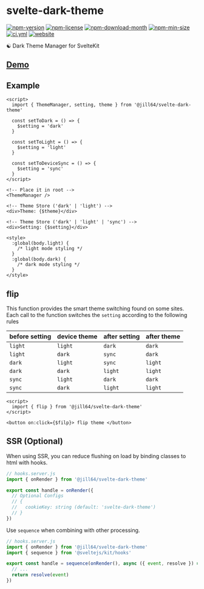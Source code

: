<!----- BEGIN GHOST DOCS HEADER ----->

# svelte-dark-theme

<!----- BEGIN GHOST DOCS BADGES -----><a href="https://npmjs.com/package/@jill64/svelte-dark-theme"><img src="https://img.shields.io/npm/v/@jill64/svelte-dark-theme" alt="npm-version" /></a> <a href="https://npmjs.com/package/@jill64/svelte-dark-theme"><img src="https://img.shields.io/npm/l/@jill64/svelte-dark-theme" alt="npm-license" /></a> <a href="https://npmjs.com/package/@jill64/svelte-dark-theme"><img src="https://img.shields.io/npm/dm/@jill64/svelte-dark-theme" alt="npm-download-month" /></a> <a href="https://npmjs.com/package/@jill64/svelte-dark-theme"><img src="https://img.shields.io/bundlephobia/min/@jill64/svelte-dark-theme" alt="npm-min-size" /></a> <a href="https://github.com/jill64/svelte-dark-theme/actions/workflows/ci.yml"><img src="https://github.com/jill64/svelte-dark-theme/actions/workflows/ci.yml/badge.svg" alt="ci.yml" /></a> <a href="https://svelte-dark-theme.jill64.dev"><img src="https://img.shields.io/website?up_message=working&down_message=down&url=https%3A%2F%2Fsvelte-dark-theme.jill64.dev" alt="website" /></a><!----- END GHOST DOCS BADGES ----->

☯ Dark Theme Manager for SvelteKit

## [Demo](https://svelte-dark-theme.jill64.dev)

<!----- END GHOST DOCS HEADER ----->

## Example

```svelte
<script>
  import { ThemeManager, setting, theme } from '@jill64/svelte-dark-theme'

  const setToDark = () => {
    $setting = 'dark'
  }

  const setToLight = () => {
    $setting = 'light'
  }

  const setToDeviceSync = () => {
    $setting = 'sync'
  }
</script>

<!-- Place it in root -->
<ThemeManager />

<!-- Theme Store ('dark' | 'light') -->
<div>Theme: {$theme}</div>

<!-- Theme Store ('dark' | 'light' | 'sync') -->
<div>Setting: {$setting}</div>

<style>
  :global(body.light) {
    /* light mode styling */
  }
  :global(body.dark) {
    /* dark mode styling */
  }
</style>
```

## flip

This function provides the smart theme switching found on some sites.
Each call to the function switches the `setting` according to the following rules

| before setting | device theme | after setting | after theme |
| -------------- | ------------ | ------------- | ----------- |
| `light`        | `light`      | `dark`        | `dark`      |
| `light`        | `dark`       | `sync`        | `dark`      |
| `dark`         | `light`      | `sync`        | `light`     |
| `dark`         | `dark`       | `light`       | `light`     |
| `sync`         | `light`      | `dark`        | `dark`      |
| `sync`         | `dark`       | `light`       | `light`     |

```svelte
<script>
  import { flip } from '@jill64/svelte-dark-theme'
</script>

<button on:click={$filp}> flip theme </button>
```

## SSR (Optional)

When using SSR, you can reduce flushing on load by binding classes to html with hooks.

```js
// hooks.server.js
import { onRender } from '@jill64/svelte-dark-theme'

export const handle = onRender({
  // Optional Configs
  // {
  //   cookieKey: string (default: 'svelte-dark-theme')
  // }
})
```

Use `sequence` when combining with other processing.

```js
// hooks.server.js
import { onRender } from '@jill64/svelte-dark-theme'
import { sequence } from '@sveltejs/kit/hooks'

export const handle = sequence(onRender(), async ({ event, resolve }) => {
  // ...
  return resolve(event)
})
```
